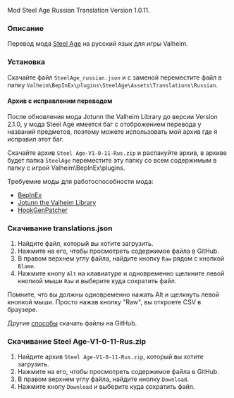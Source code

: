 Mod Steel Age Russian Translation Version 1.0.11.

### Описание

Перевод мода [Steel Age](https://www.nexusmods.com/valheim/mods/1143) на русский язык для игры Valheim. 

### Установка

Скачайте файл `SteelAge_russian.json` и с заменой переместите файл в папку `Valheim\BepInEx\plugins\SteelAge\Assets\Translations\Russian`.

#### Архив с исправленим переводом
После обновления мода Jotunn the Valheim Library до версии Version 2.1.0, у мода Steel Age имеется баг с отоброжением перевода у названий предметов, поэтому можете использовать мой архив где я исправил этот баг.

Скачайте архив `Steel Age-V1-0-11-Rus.zip` и распакуйте архив, в архиве будет папка `SteelAge` переместите эту папку со всем содержимым в папку с игрой Valheim\BepInEx\plugins.

Требуемие моды для работоспособности мода:
* [BepInEx](https://valheim.thunderstore.io/package/denikson/BepInExPack_Valheim/)
* [Jotunn the Valheim Library](https://www.nexusmods.com/valheim/mods/1138)
* [HookGenPatcher](https://www.nexusmods.com/valheim/mods/505)

### Скачивание translations.json

1. Найдите файл, который вы хотите загрузить.
2. Нажмите на его, чтобы просмотреть содержимое файла в GitHub.
3. В правом верхнем углу файла, найдите кнопку `Raw` рядом с кнопкой `Blame`.
4. Нажмите кнопу `Alt` на клавиатуре и одновременно щелкните левой кнопкой мыши `Raw` и выберите куда сохратить файл.

Помните, что вы должны одновременно нажать Alt и щелкнуть левой кнопкой мыши. Просто нажав кнопку "Raw", вы откроете CSV в браузере.

Другие [способы](https://coderoad.ru/4604663/%D0%A1%D0%BA%D0%B0%D1%87%D0%B0%D1%82%D1%8C-%D0%BE%D1%82%D0%B4%D0%B5%D0%BB%D1%8C%D0%BD%D1%8B%D0%B5-%D1%84%D0%B0%D0%B9%D0%BB%D1%8B-%D1%81-GitHub) скачать файлы на GitHub.

### Скачивание Steel Age-V1-0-11-Rus.zip

1. Найдите архив `Steel Age-V1-0-11-Rus.zip`, который вы хотите загрузить.
2. Нажмите на его, чтобы просмотреть содержимое файла в GitHub.
3. В правом верхнем углу файла, найдите кнопку `Download`.
4. Нажмите кнопу `Download` и выберите куда сохратить файл.
